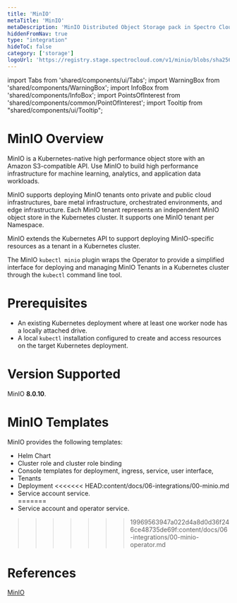 ```yaml
---
title: 'MinIO'
metaTitle: 'MinIO'
metaDescription: 'MinIO Distributed Object Storage pack in Spectro Cloud'
hiddenFromNav: true
type: "integration"
hideToC: false
category: ['storage']
logoUrl: 'https://registry.stage.spectrocloud.com/v1/minio/blobs/sha256:0bff8821b4c8b12210974519fa3b12c8af56ace08766cb744d3d2e6217af0116?type=image/png'
---
```


import Tabs from 'shared/components/ui/Tabs';
import WarningBox from 'shared/components/WarningBox';
import InfoBox from 'shared/components/InfoBox';
import PointsOfInterest from 'shared/components/common/PointOfInterest';
import Tooltip from "shared/components/ui/Tooltip";


# MinIO Overview

MinIO is a Kubernetes-native high performance object store with an Amazon S3-compatible API. Use MinIO to build high performance infrastructure for machine learning, analytics, and application data workloads.

MinIO supports deploying MinIO tenants onto private and public cloud infrastructures, bare metal infrastructure, orchestrated environments, and edge infrastructure. Each MinIO tenant represents an independent MinIO object store in the Kubernetes cluster. It supports one MinIO tenant per Namespace.

MinIO extends the Kubernetes API to support deploying MinIO-specific resources as a tenant in a Kubernetes cluster. 

The MinIO `kubectl minio` plugin wraps the Operator to provide a simplified interface for deploying and managing MinIO Tenants in a Kubernetes cluster through the `kubectl` command line tool.

# Prerequisites

- An existing Kubernetes deployment where at least one worker node has a locally attached drive.
- A local ``kubectl`` installation configured to create and access resources on the target Kubernetes deployment.

# Version Supported

MinIO **8.0.10**.

# MinIO Templates

MinIO provides the following templates:

- Helm Chart
- Cluster role and cluster role binding
- Console templates for deployment, ingress, service, user interface,
- Tenants
- Deployment
<<<<<<< HEAD:content/docs/06-integrations/00-minio.md
- Service account service.  
=======
- Service account and operator service.
>>>>>>> 19969563947a022d4a8d0d36f246ce48735de69f:content/docs/06-integrations/00-minio-operator.md

# References

[MinIO](https://min.io/docs/minio/linux/index.html)
